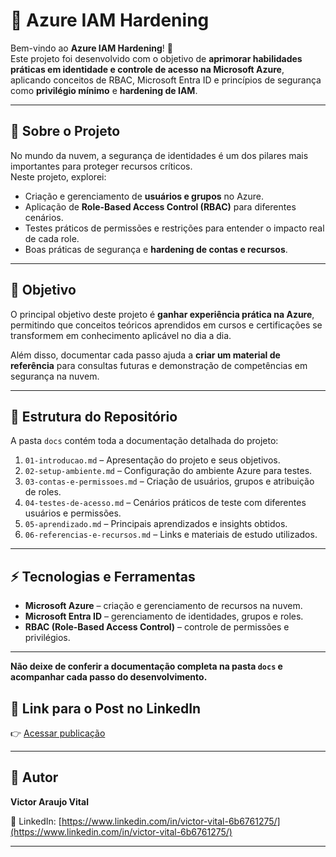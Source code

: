 # 🔐 Azure IAM Hardening

Bem-vindo ao **Azure IAM Hardening**! 🚀  
Este projeto foi desenvolvido com o objetivo de **aprimorar habilidades práticas em identidade e controle de acesso na Microsoft Azure**, aplicando conceitos de RBAC, Microsoft Entra ID e princípios de segurança como **privilégio mínimo** e **hardening de IAM**.

---

## 🌟 Sobre o Projeto

No mundo da nuvem, a segurança de identidades é um dos pilares mais importantes para proteger recursos críticos.  
Neste projeto, explorei:

- Criação e gerenciamento de **usuários e grupos** no Azure.  
- Aplicação de **Role-Based Access Control (RBAC)** para diferentes cenários.  
- Testes práticos de permissões e restrições para entender o impacto real de cada role.  
- Boas práticas de segurança e **hardening de contas e recursos**.  

---

## 🎯 Objetivo

O principal objetivo deste projeto é **ganhar experiência prática na Azure**, permitindo que conceitos teóricos aprendidos em cursos e certificações se transformem em conhecimento aplicável no dia a dia.  

Além disso, documentar cada passo ajuda a **criar um material de referência** para consultas futuras e demonstração de competências em segurança na nuvem.

---

## 📂 Estrutura do Repositório

A pasta `docs` contém toda a documentação detalhada do projeto:

1. `01-introducao.md` – Apresentação do projeto e seus objetivos.  
2. `02-setup-ambiente.md` – Configuração do ambiente Azure para testes.  
3. `03-contas-e-permissoes.md` – Criação de usuários, grupos e atribuição de roles.  
4. `04-testes-de-acesso.md` – Cenários práticos de teste com diferentes usuários e permissões.  
5. `05-aprendizado.md` – Principais aprendizados e insights obtidos.  
6. `06-referencias-e-recursos.md` – Links e materiais de estudo utilizados.

---

## ⚡ Tecnologias e Ferramentas

- **Microsoft Azure** – criação e gerenciamento de recursos na nuvem.  
- **Microsoft Entra ID** – gerenciamento de identidades, grupos e roles.  
- **RBAC (Role-Based Access Control)** – controle de permissões e privilégios.  

---

**Não deixe de conferir a documentação completa na pasta `docs` e acompanhar cada passo do desenvolvimento.**  

## 📎 Link para o Post no LinkedIn

👉 [Acessar publicação](https://www.linkedin.com/posts/victor-vital-6b6761275_cybersecurity-cloud-cloudsecurity-activity-7368930804896399361-kSZm) 

---

## 👤 Autor

**Victor Araujo Vital**  

📌 LinkedIn: [https://www.linkedin.com/in/victor-vital-6b6761275/](https://www.linkedin.com/in/victor-vital-6b6761275/)

---